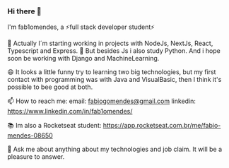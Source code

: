 ### Hi there 👋

I'm fab1omendes, a ⚡full stack developer student⚡ 

🔭 Actually I´m starting working in projects with NodeJs, NextJs, React, Typescript and Express.
🌱 But besides Js i also study Python. And i hope soon be working with Django and MachineLearning.

😄 It looks a little funny try to learning two big technologies, but my first contact with programming was with Java and VisualBasic, then I think it's possible to bee good at both.

📫 How to reach me: 
email: fabiogomendes@gmail.com
linkedin: https://www.linkedin.com/in/fab1omendes/

:books: Im also a Rocketseat student:
https://app.rocketseat.com.br/me/fabio-mendes-08650

💬 Ask me about anything about my technologies and job claim. It will be a pleasure to answer.
